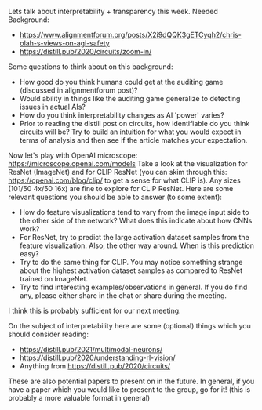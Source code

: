 Lets talk about interpretability + transparency this week.
Needed Background:
 - https://www.alignmentforum.org/posts/X2i9dQQK3gETCyqh2/chris-olah-s-views-on-agi-safety
 - https://distill.pub/2020/circuits/zoom-in/

Some questions to think about on this background:
 - How good do you think humans could get at the auditing game (discussed in alignmentforum post)?
 - Would ability in things like the auditing game generalize to detecting issues in actual AIs?
 - How do you think interpretability changes as AI 'power' varies?
 - Prior to reading the distill post on circuits, how identifiable do you think circuits will be? Try to build an intuition for what you would expect in terms of analysis and then see if the article matches your expectation.

Now let's play with OpenAI microscope: https://microscope.openai.com/models
Take a look at the visualization for ResNet (ImageNet) and for CLIP ResNet (you can skim through this: https://openai.com/blog/clip/ to get a sense for what CLIP is).
Any sizes (101/50 4x/50 16x) are fine to explore for CLIP ResNet.
Here are some relevant questions you should be able to answer (to some extent):
 - How do feature visualizations tend to vary from the image input side to the other side of the network? What does this indicate about how CNNs work?
 - For ResNet, try to predict the large activation dataset samples from the feature visualization. Also, the other way around. When is this prediction easy?
 - Try to do the same thing for CLIP. You may notice something strange about the highest activation dataset samples as compared to ResNet trained on ImageNet.
 - Try to find interesting examples/observations in general. If you do find any, please either share in the chat or share during the meeting.


I think this is probably sufficient for our next meeting.


On the subject of interpretability here are some (optional) things which you should consider reading:
 - https://distill.pub/2021/multimodal-neurons/
 - https://distill.pub/2020/understanding-rl-vision/
 - Anything from https://distill.pub/2020/circuits/

These are also potential papers to present on in the future.
In general, if you have a paper which you would like to present to the group, go for it! (this is probably a more valuable format in general)
